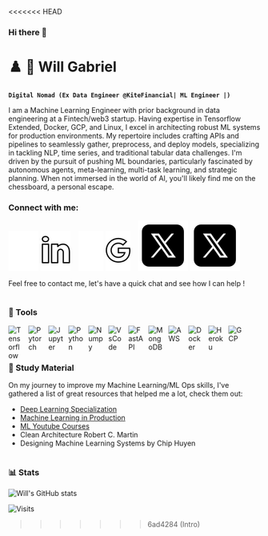 <<<<<<< HEAD
### Hi there 👋

# ♟️ 🦾 Will Gabriel
**`Digital Nomad (Ex Data Engineer @KiteFinancial| ML Engineer |)`**

I am a Machine Learning Engineer with prior background in data engineering at a Fintech/web3 startup. Having expertise in Tensorflow Extended, Docker, GCP, and Linux, I excel in architecting robust ML systems for production environments. My repertoire includes crafting APIs and pipelines to seamlessly gather, preprocess, and deploy models, specializing in tackling NLP, time series, and traditional tabular data challenges. I'm driven by the pursuit of pushing ML boundaries, particularly fascinated by autonomous agents, meta-learning, multi-task learning, and strategic planning. When not immersed in the world of AI, you'll likely find me on the chessboard, a personal escape.


### Connect with me:


[![website](./img/linkedin.svg)](https://www.linkedin.com/in/will-gabriel-591341182/#gh-dark-mode-only)
[![website](./img/linkedin_light.svg)](https://www.linkedin.com/in/will-gabriel-591341182/#gh-light-mode-only)
&nbsp;&nbsp;
[![website](./img/gmail.svg)](mailto:gabrielwill666@gmail.com?subject=[FromGitHub]%20Consult%20:#gh-dark-mode-only)
[![website](./img/gmail_light.svg)](mailto:gabrielwill666@gmail.com?subject=[FromGitHub]%20Consult%20:#gh-light-mode-only)
&nbsp;&nbsp;
[![website](./img/twitterx-dark.svg)](https://x.com/WillNovus#gh-dark-mode-only)
[![website](./img/twitterx.svg)](https://x.com/WillNovus#gh-light-mode-only)

Feel free to contact me, let's have a quick chat and see how I can help !

#

### 🧰 Tools

<img align="left" alt="Tensorflow" width="30px" style="padding-right:10px;" src="https://cdn.jsdelivr.net/gh/devicons/devicon/icons/tensorflow/tensorflow-original.svg" />
<img align="left" alt="Pytorch" width="30px" style="padding-right:10px;" src="https://cdn.jsdelivr.net/gh/devicons/devicon/icons/pytorch/pytorch-original.svg" />
<img align="left" alt="Jupyter" width="30px" style="padding-right:10px;" src="https://cdn.jsdelivr.net/gh/devicons/devicon/icons/jupyter/jupyter-original-wordmark.svg" />
<img align="left" alt="Python" width="30px" style="padding-right:10px;" src="https://cdn.jsdelivr.net/gh/devicons/devicon/icons/python/python-original.svg" />
<img align="left" alt="Numpy" width="30px" style="padding-right:10px;" src="https://cdn.jsdelivr.net/gh/devicons/devicon/icons/numpy/numpy-original.svg" />
<img align="left" alt="VsCode" width="30px" style="padding-right:10px;" src="https://cdn.jsdelivr.net/gh/devicons/devicon/icons/vscode/vscode-original.svg" />
<img align="left" alt="FastAPI" width="30px" style="padding-right:10px;" src="https://cdn.jsdelivr.net/gh/devicons/devicon/icons/fastapi/fastapi-original.svg" />
<img align="left" alt="MongoDB" width="30px" style="padding-right:10px;" src="https://cdn.jsdelivr.net/gh/devicons/devicon/icons/mongodb/mongodb-original.svg" />
<img align="left" alt="AWS" width="30px" style="padding-right:10px;" src="https://cdn.jsdelivr.net/gh/devicons/devicon/icons/amazonwebservices/amazonwebservices-original.svg" />
<img align="left" alt="Docker" width="30px" style="padding-right:10px;" src="https://cdn.jsdelivr.net/gh/devicons/devicon/icons/docker/docker-original.svg" />
<img align="left" alt="Heroku" width="30px" style="padding-right:10px;" src="https://cdn.jsdelivr.net/gh/devicons/devicon/icons/heroku/heroku-original.svg" />
<img align="left" alt="GCP" width="30px" style="padding-right:10px;" src="https://cdn.jsdelivr.net/gh/devicons/devicon/icons/googlecloud/googlecloud-original.svg" />
<br />

<br/>
<br/>


### :briefcase: Study Material
On my journey to improve my Machine Learning/ML Ops skills, I've gathered a list of great resources that helped me a lot, check them out:
- [Deep Learning Specialization](https://www.coursera.org/specializations/deep-learning", "Deep Learning Specialization from deeplearning.ai")
- [Machine Learning in Production](https://www.coursera.org/specializations/machine-learning-engineering-for-production-mlops", "MLOps")
- [ML Youtube Courses](https://github.com/dair-ai/ML-YouTube-Courses)
- Clean Architecture Robert C. Martin
- Designing Machine Learning Systems by Chip Huyen
&nbsp;&nbsp;

#

### 📊 Stats
![Will's GitHub stats](https://github-readme-stats.vercel.app/api?username=WillNovus&show_icons=true&theme=gruvbox)

![Visits](https://komarev.com/ghpvc/?username=WillNovus)
>>>>>>> 6ad4284 (Intro)

